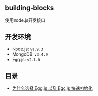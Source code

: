 ## building-blocks

使用node.js开发接口

## 开发环境

- Node.js:  `v8.9.3`
- MongoDB:  `v3.4.9`
- Egg.js:  `v2.1.0`

## 目录

- [为什么选择 Egg.js 以及 Egg.js 快速初始化](https://github.com/celarears/building-blocks/blob/master/book/为什么选择%20Egg.js%20以及%20Egg.js%20快速初始化.md)


